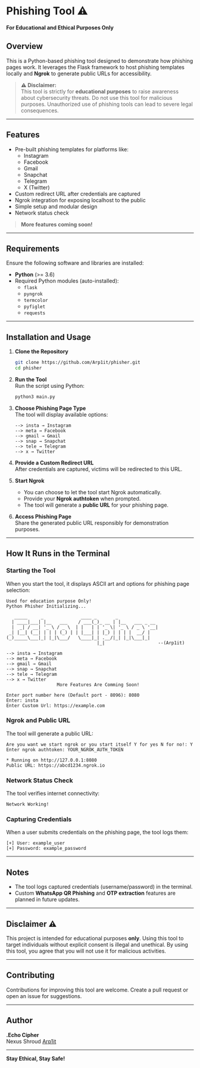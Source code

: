 # Phishing Tool ⚠️  
**For Educational and Ethical Purposes Only**

## Overview
This is a Python-based phishing tool designed to demonstrate how phishing pages work. It leverages the Flask framework to host phishing templates locally and **Ngrok** to generate public URLs for accessibility.

> **⚠️ Disclaimer:**  
> This tool is strictly for **educational purposes** to raise awareness about cybersecurity threats. Do not use this tool for malicious purposes. Unauthorized use of phishing tools can lead to severe legal consequences.

---

## Features  
- Pre-built phishing templates for platforms like:  
  - Instagram  
  - Facebook  
  - Gmail  
  - Snapchat  
  - Telegram  
  - X (Twitter)  
- Custom redirect URL after credentials are captured  
- Ngrok integration for exposing localhost to the public  
- Simple setup and modular design  
- Network status check  

> **More features coming soon!**

---

## Requirements  
Ensure the following software and libraries are installed:  
- **Python** (>= 3.6)  
- Required Python modules (auto-installed):  
  - `flask`  
  - `pyngrok`  
  - `termcolor`  
  - `pyfiglet`  
  - `requests`  

---

## Installation and Usage

1. **Clone the Repository**  
   ```bash
   git clone https://github.com/Arp1it/phisher.git
   cd phisher
   ```

2. **Run the Tool**  
   Run the script using Python:  
   ```bash
   python3 main.py
   ```

3. **Choose Phishing Page Type**  
   The tool will display available options:  
   ```plaintext
   --> insta → Instagram
   --> meta → Facebook
   --> gmail → Gmail
   --> snap → Snapchat
   --> tele → Telegram
   --> x → Twitter
   ```

4. **Provide a Custom Redirect URL**  
   After credentials are captured, victims will be redirected to this URL.

5. **Start Ngrok**  
   - You can choose to let the tool start Ngrok automatically.  
   - Provide your **Ngrok authtoken** when prompted.  
   - The tool will generate a **public URL** for your phishing page.

6. **Access Phishing Page**  
   Share the generated public URL responsibly for demonstration purposes.

---

## How It Runs in the Terminal  

### Starting the Tool  
When you start the tool, it displays ASCII art and options for phishing page selection:  
```plaintext
Used for education purpose Only! 
Python Phisher Initializing...

   _____     _              ____ _       _               
  | ____|___| |__   ___    / ___(_)_ __ | |__   ___ _ __ 
  |  _| / __| '_ \ / _ \  | |   | | '_ \| '_ \ / _ \ '__|
 _| |__| (__| | | | (_) | | |___| | |_) | | | |  __/ |   
(_)_____\___|_| |_|\___/   \____|_| .__/|_| |_|\___|_|   
                                  |_|                    --(Arp1it)

--> insta → Instagram
--> meta → Facebook
--> gmail → Gmail
--> snap → Snapchat
--> tele → Telegram
--> x → Twitter
                   More Features Are Comming Soon!

Enter port number here (Default port - 8096): 8080
Enter: insta
Enter Custom Url: https://example.com
```

### Ngrok and Public URL  
The tool will generate a public URL:  
```plaintext
Are you want we start ngrok or you start itself Y for yes N for no!: Y
Enter ngrok authtoken: YOUR_NGROK_AUTH_TOKEN

* Running on http://127.0.0.1:8080
Public URL: https://abcd1234.ngrok.io
```

### Network Status Check  
The tool verifies internet connectivity:  
```plaintext
Network Working!
```

### Capturing Credentials  
When a user submits credentials on the phishing page, the tool logs them:  
```plaintext
[+] User: example_user
[+] Password: example_password
```

---

## Notes  
- The tool logs captured credentials (username/password) in the terminal.  
- Custom **WhatsApp QR Phishing** and **OTP extraction** features are planned in future updates.

---

## Disclaimer ⚠️  
This project is intended for educational purposes **only**. Using this tool to target individuals without explicit consent is illegal and unethical. By using this tool, you agree that you will not use it for malicious activities.  

---

## Contributing  
Contributions for improving this tool are welcome. Create a pull request or open an issue for suggestions.

---

## Author  
**.Echo Cipher**  
Nexus Shroud
[Arp1it](https://github.com/Arp1it)  

---

**Stay Ethical, Stay Safe!**
